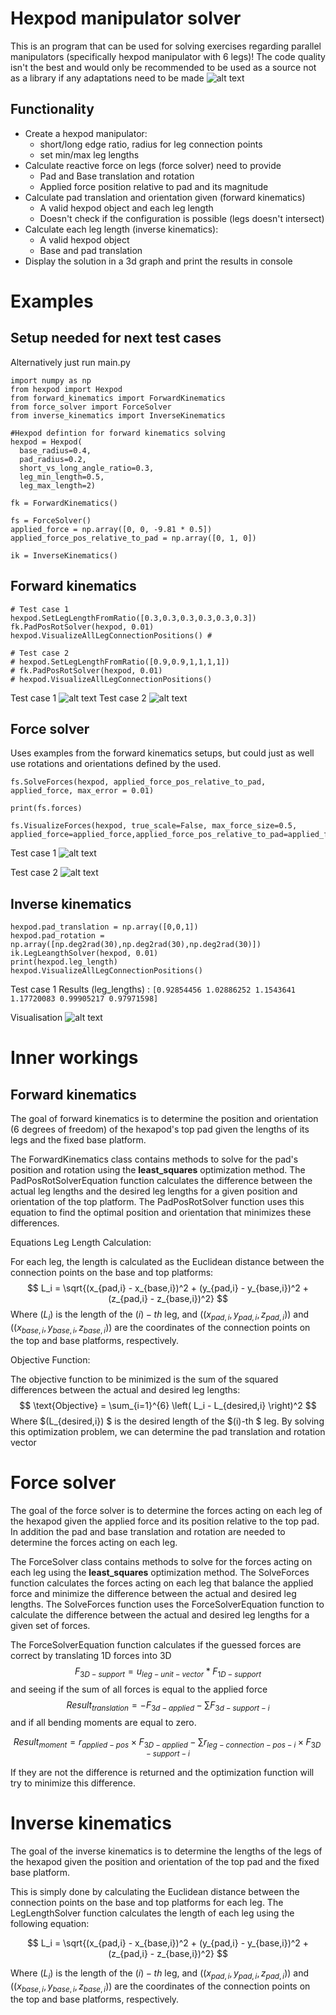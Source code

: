 # Hexpod manipulator solver
This is an program that can be used for solving exercises regarding parallel manipulators (specifically hexpod manipulator with 6 legs)! The code quality isn't the best and would only be recommended to be used as a source not as a library if any adaptations need to be made
![alt text](figures/image.png)
## Functionality
- Create a hexpod manipulator:
  - short/long edge ratio, radius for leg connection points
  - set min/max leg lengths
- Calculate reactive force on legs (force solver) need to provide
  - Pad and Base translation and rotation
  - Applied force position relative to pad and its magnitude
- Calculate pad translation and orientation given (forward kinematics)
  - A valid hexpod object and each leg length
  - Doesn't check if the configuration is possible (legs doesn't intersect)
- Calculate each leg length (inverse kinematics):
  - A valid hexpod object
  - Base and pad translation
- Display the solution in a 3d graph and print the results in console

# Examples

## Setup needed for next test cases
Alternatively just run main.py

```
import numpy as np
from hexpod import Hexpod
from forward_kinematics import ForwardKinematics
from force_solver import ForceSolver
from inverse_kinematics import InverseKinematics

#Hexpod defintion for forward kinematics solving
hexpod = Hexpod(
  base_radius=0.4, 
  pad_radius=0.2, 
  short_vs_long_angle_ratio=0.3, 
  leg_min_length=0.5, 
  leg_max_length=2)

fk = ForwardKinematics()

fs = ForceSolver() 
applied_force = np.array([0, 0, -9.81 * 0.5])
applied_force_pos_relative_to_pad = np.array([0, 1, 0])

ik = InverseKinematics()
```

## Forward kinematics

```
# Test case 1
hexpod.SetLegLengthFromRatio([0.3,0.3,0.3,0.3,0.3,0.3])
fk.PadPosRotSolver(hexpod, 0.01) 
hexpod.VisualizeAllLegConnectionPositions() #

# Test case 2
# hexpod.SetLegLengthFromRatio([0.9,0.9,1,1,1,1])
# fk.PadPosRotSolver(hexpod, 0.01) 
# hexpod.VisualizeAllLegConnectionPositions() 
```
Test case 1
![alt text](figures/python_FxJwc3k4l9.png)
Test case 2
![alt text](figures/python_pOGFUv61mj.png)

## Force solver
Uses examples from the forward kinematics setups, but could just as well use rotations and orientations defined by the used. 

```
fs.SolveForces(hexpod, applied_force_pos_relative_to_pad, applied_force, max_error = 0.01)

print(fs.forces)

fs.VisualizeForces(hexpod, true_scale=False, max_force_size=0.5, applied_force=applied_force,applied_force_pos_relative_to_pad=applied_force_pos_relative_to_pad)
```

Test case 1
![alt text](figures/python_zhpigG5Rzr.png)

Test case 2
![alt text](figures/python_44tkRqd5VN.png)



## Inverse kinematics

```
hexpod.pad_translation = np.array([0,0,1])
hexpod.pad_rotation = np.array([np.deg2rad(30),np.deg2rad(30),np.deg2rad(30)])
ik.LegLeangthSolver(hexpod, 0.01)
print(hexpod.leg_length)
hexpod.VisualizeAllLegConnectionPositions()
```
Test case 1
Results (leg_lengths) : ``` [0.92854456 1.02886252 1.1543641  1.17720083 0.99905217 0.97971598] ```

Visualisation
![alt text](figures/python_kNI5mYBazP.png)

# Inner workings
## Forward kinematics
The goal of forward kinematics is to determine the position and orientation (6 degrees of freedom) of the hexapod's top pad given the lengths of its legs and the fixed base platform.

The ForwardKinematics class contains methods to solve for the pad's position and rotation using the __least_squares__ optimization method. The PadPosRotSolverEquation function calculates the difference between the actual leg lengths and the desired leg lengths for a given position and orientation of the top platform. The PadPosRotSolver function uses this equation to find the optimal position and orientation that minimizes these differences.

Equations
Leg Length Calculation:

For each leg, the length is calculated as the Euclidean distance between the connection points on the base and top platforms: $$  L_i = \sqrt{(x_{pad,i} - x_{base,i})^2 + (y_{pad,i} - y_{base,i})^2 + (z_{pad,i} - z_{base,i})^2}  $$
Where $(L_i)$ is the length of the $(i)-th$ leg, and $((x_{pad,i}, y_{pad,i}, z_{pad,i}))$ and $((x_{base,i}, y_{base,i}, z_{base,i}))$ are the coordinates of the connection points on the top and base platforms, respectively.

Objective Function:

The objective function to be minimized is the sum of the squared differences between the actual and desired leg lengths: $$ \text{Objective} = \sum_{i=1}^{6} \left( L_i - L_{desired,i} \right)^2 $$
Where $(L_{desired,i}) $ is the desired length of the $(i)-th $ leg.
By solving this optimization problem, we can determine the pad translation and rotation vector

# Force solver
The goal of the force solver is to determine the forces acting on each leg of the hexapod given the applied force and its position relative to the top pad. In addition the pad and base translation and rotation are needed to determine the forces acting on each leg.

The ForceSolver class contains methods to solve for the forces acting on each leg using the __least_squares__ optimization method. The SolveForces function calculates the forces acting on each leg that balance the applied force and minimize the difference between the actual and desired leg lengths. The SolveForces function uses the ForceSolverEquation function to calculate the difference between the actual and desired leg lengths for a given set of forces.

The ForceSolverEquation function calculates if the guessed forces are correct by translating 1D forces into 3D $$F_{3D-support} = u_{leg-unit-vector} * F_{1D-support} $$ and seeing if the sum of all forces is equal to the applied force $$ Result_{translation} = - F_{3d-applied} - \sum F_{3d-support-i}  $$ and if all bending moments are equal to zero.

 $$ Result_{moment} = r_{applied-pos} \times F_{3D-applied} - \sum r_{leg-connection-pos-i} \times F_{3D-support-i} $$

 If they are not the difference is returned and the optimization function will try to minimize this difference.

# Inverse kinematics
The goal of the inverse kinematics is to determine the lengths of the legs of the hexapod given the position and orientation of the top pad and the fixed base platform.

This is simply done by calculating the Euclidean distance between the connection points on the base and top platforms for each leg. The LegLengthSolver function calculates the length of each leg using the following equation:

$$ L_i = \sqrt{(x_{pad,i} - x_{base,i})^2 + (y_{pad,i} - y_{base,i})^2 + (z_{pad,i} - z_{base,i})^2} $$

Where $(L_i)$ is the length of the $(i)-th$ leg, and $((x_{pad,i}, y_{pad,i}, z_{pad,i}))$ and $((x_{base,i}, y_{base,i}, z_{base,i}))$ are the coordinates of the connection points on the top and base platforms, respectively.


